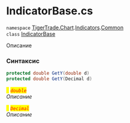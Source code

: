 
# IndicatorBase.cs
`namespace` [TigerTrade.Chart](../../../../../TigerTrade.Chart.md).[Indicators](../../../../../TigerTrade.Chart/Indicators.md).[Common](../../../../../TigerTrade.Chart/Indicators/Common.md)  
    `class` [IndicatorBase](../../IndicatorBase.cs.md)

Описание

### Синтаксис
```csharp
protected double GetY(double d)
protected double GetY(Decimal d)
```

<mark style="color:yellow;">`d`</mark> <mark style="color:red;">*`double`*</mark>  
 *Описание*  
  
<mark style="color:yellow;">`d`</mark> <mark style="color:red;">*`Decimal`*</mark>  
 *Описание*  
  

                    
                    